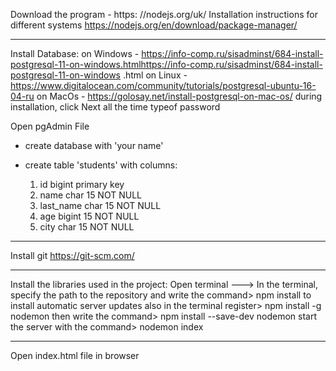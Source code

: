 
Download the program  - https: //nodejs.org/uk/
Installation instructions for different systems https://nodejs.org/en/download/package-manager/

---------------------------------
Install Database:
on Windows - https://info-comp.ru/sisadminst/684-install-postgresql-11-on-windows.htmlhttps://info-comp.ru/sisadminst/684-install-postgresql-11-on-windows .html
on Linux - https://www.digitalocean.com/community/tutorials/postgresql-ubuntu-16-04-ru
on MacOs - https://golosay.net/install-postgresql-on-mac-os/
during installation, click Next all the time
typeof password

Open pgAdmin File
* create database with 'your name'
* create table 'students' with columns:

    1. id bigint primary key
    2. name char 15 NOT NULL
    3. last_name char 15 NOT NULL
    4. age bigint 15 NOT NULL
    5. city char 15 NOT NULL
---------------------------

Install git https://git-scm.com/

--------------
Install the libraries used in the project:
Open terminal --->
In the terminal, specify the path to the repository and write the command> npm install
to install automatic server updates also in the terminal register> npm install -g nodemon
then write the command> npm install --save-dev nodemon
start the server with the command> nodemon index

----------------
Open index.html file in browser



